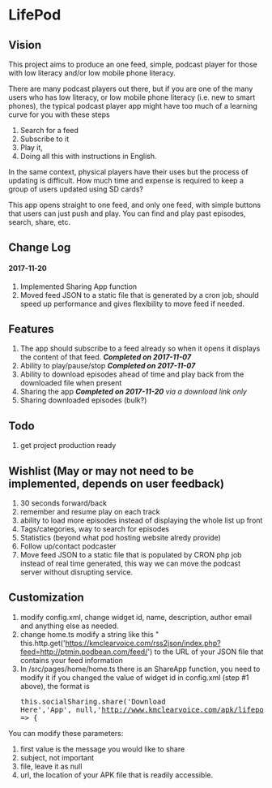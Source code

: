 # LifePod 

## Vision 

This project aims to produce an one feed, simple, podcast player for those with low literacy and/or low mobile phone literacy.

There are many podcast players out there, but if you are one of the many users who has low literacy, or low mobile phone literacy (i.e. new to smart phones), the typical podcast player app might have too much of a learning curve for you with these steps
1. Search for a feed
2. Subscribe to it
3. Play it, 
4. Doing all this with instructions in English. 

In the same context, physical players have their uses but the process of updating is difficult. How much time and expense is required to keep a group of users updated using SD cards?

This app opens straight to one feed, and only one feed, with simple buttons that users can just push and play. You can find and play past episodes, search, share, etc.

## Change Log ##
#### 2017-11-20 ####
1. Implemented Sharing App function
2. Moved feed JSON to a static file that is generated by a cron job, should speed up performance and gives flexibility to move feed if needed.

## Features
1. The app should subscribe to a feed already so when it opens it displays the content of that feed. _**Completed on 2017-11-07**_
2. Ability to play/pause/stop _**Completed on 2017-11-07**_
3. Ability to download episodes ahead of time and play back from the downloaded file when present
4. Sharing the app _**Completed on 2017-11-20** via a download link only_
5. Sharing downloaded episodes (bulk?)

## Todo ##
1. get project production ready


## Wishlist (May or may not need to be implemented, depends on user feedback) ##
1. 30 seconds forward/back
2. remember and resume play on each track
3. ability to load more episodes instead of displaying the whole list up front
4. Tags/categories, way to search for episodes
5. Statistics (beyond what pod hosting website alredy provide)
6. Follow up/contact podcaster
7. Move feed JSON to a static file that is populated by CRON php job instead of real time generated, this way we can move the podcast server without disrupting service.

## Customization ##
1. modify config.xml, change widget id, name, description, author email and anything else as needed.
2. change home.ts modify a string like this "    this.http.get('https://kmclearvoice.com/rss2json/index.php?feed=http://ptmin.podbean.com/feed/') to the URL of your JSON file that contains your feed information
3. In /src/pages/home/home.ts there is an ShareApp function, you need to modify it if you changed the value of widget id in config.xml (step #1 above), the format is        <pre>this.socialSharing.share('Download Here','App', null,'http://www.kmclearvoice.com/apk/lifepod.apk').then(() => {</pre>

You can modify these parameters: 
1. first value is the message you would like to share
2. subject, not important
3. file, leave it as null
4. url, the location of your APK file that is readily accessible. 
 